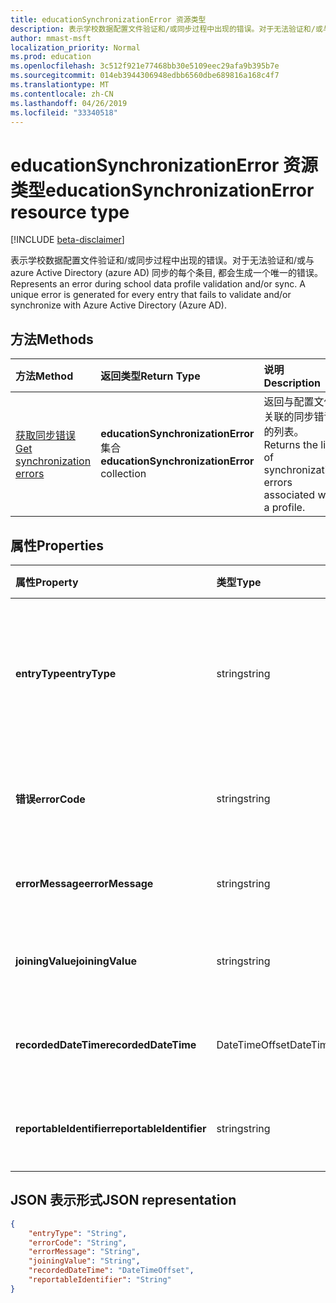 ```yaml
---
title: educationSynchronizationError 资源类型
description: 表示学校数据配置文件验证和/或同步过程中出现的错误。对于无法验证和/或与 azure Active Directory (azure AD) 同步的每个条目, 都会生成一个唯一的错误。
author: mmast-msft
localization_priority: Normal
ms.prod: education
ms.openlocfilehash: 3c512f921e77468bb30e5109eec29afa9b395b7e
ms.sourcegitcommit: 014eb3944306948edbb6560dbe689816a168c4f7
ms.translationtype: MT
ms.contentlocale: zh-CN
ms.lasthandoff: 04/26/2019
ms.locfileid: "33340518"
---
```

# <a name="educationsynchronizationerror-resource-type"></a><span data-ttu-id="2a33e-103">educationSynchronizationError 资源类型</span><span class="sxs-lookup"><span data-stu-id="2a33e-103">educationSynchronizationError resource type</span></span>

[!INCLUDE [beta-disclaimer](../../includes/beta-disclaimer.md)]

<span data-ttu-id="2a33e-104">表示学校数据配置文件验证和/或同步过程中出现的错误。对于无法验证和/或与 azure Active Directory (azure AD) 同步的每个条目, 都会生成一个唯一的错误。</span><span class="sxs-lookup"><span data-stu-id="2a33e-104">Represents an error during school data profile validation and/or sync. A unique error is generated for every entry that fails to validate and/or synchronize with Azure Active Directory (Azure AD).</span></span>

## <a name="methods"></a><span data-ttu-id="2a33e-105">方法</span><span class="sxs-lookup"><span data-stu-id="2a33e-105">Methods</span></span>

| <span data-ttu-id="2a33e-106">方法</span><span class="sxs-lookup"><span data-stu-id="2a33e-106">Method</span></span> | <span data-ttu-id="2a33e-107">返回类型</span><span class="sxs-lookup"><span data-stu-id="2a33e-107">Return Type</span></span> | <span data-ttu-id="2a33e-108">说明</span><span class="sxs-lookup"><span data-stu-id="2a33e-108">Description</span></span> |
|:-|:-|:-|
| [<span data-ttu-id="2a33e-109">获取同步错误</span><span class="sxs-lookup"><span data-stu-id="2a33e-109">Get synchronization errors</span></span>](../api/educationsynchronizationerrors-get.md) | <span data-ttu-id="2a33e-110">**educationSynchronizationError**集合</span><span class="sxs-lookup"><span data-stu-id="2a33e-110">**educationSynchronizationError** collection</span></span>| <span data-ttu-id="2a33e-111">返回与配置文件关联的同步错误的列表。</span><span class="sxs-lookup"><span data-stu-id="2a33e-111">Returns the list of synchronization errors associated with a profile.</span></span> |

## <a name="properties"></a><span data-ttu-id="2a33e-112">属性</span><span class="sxs-lookup"><span data-stu-id="2a33e-112">Properties</span></span>

| <span data-ttu-id="2a33e-113">属性</span><span class="sxs-lookup"><span data-stu-id="2a33e-113">Property</span></span> | <span data-ttu-id="2a33e-114">类型</span><span class="sxs-lookup"><span data-stu-id="2a33e-114">Type</span></span> | <span data-ttu-id="2a33e-115">说明</span><span class="sxs-lookup"><span data-stu-id="2a33e-115">Description</span></span> |
|:-|:-|:-|
| <span data-ttu-id="2a33e-116">**entryType**</span><span class="sxs-lookup"><span data-stu-id="2a33e-116">**entryType**</span></span> | <span data-ttu-id="2a33e-117">string</span><span class="sxs-lookup"><span data-stu-id="2a33e-117">string</span></span> |  <span data-ttu-id="2a33e-118">表示 sync 实体 (学校、节、学生、教师)。</span><span class="sxs-lookup"><span data-stu-id="2a33e-118">Represents the sync entity (school, section, student, teacher).</span></span>       |
| <span data-ttu-id="2a33e-119">**错误**</span><span class="sxs-lookup"><span data-stu-id="2a33e-119">**errorCode**</span></span> | <span data-ttu-id="2a33e-120">string</span><span class="sxs-lookup"><span data-stu-id="2a33e-120">string</span></span> |  <span data-ttu-id="2a33e-121">表示此错误的错误代码。</span><span class="sxs-lookup"><span data-stu-id="2a33e-121">Represents the error code for this error.</span></span>         |
| <span data-ttu-id="2a33e-122">**errorMessage**</span><span class="sxs-lookup"><span data-stu-id="2a33e-122">**errorMessage**</span></span> | <span data-ttu-id="2a33e-123">string</span><span class="sxs-lookup"><span data-stu-id="2a33e-123">string</span></span> |  <span data-ttu-id="2a33e-124">包含错误的说明。</span><span class="sxs-lookup"><span data-stu-id="2a33e-124">Contains a description of the error.</span></span>        |
| <span data-ttu-id="2a33e-125">**joiningValue**</span><span class="sxs-lookup"><span data-stu-id="2a33e-125">**joiningValue**</span></span> | <span data-ttu-id="2a33e-126">string</span><span class="sxs-lookup"><span data-stu-id="2a33e-126">string</span></span> |  <span data-ttu-id="2a33e-127">条目的唯一标识符。</span><span class="sxs-lookup"><span data-stu-id="2a33e-127">The unique identifier for the entry.</span></span>         |
| <span data-ttu-id="2a33e-128">**recordedDateTime**</span><span class="sxs-lookup"><span data-stu-id="2a33e-128">**recordedDateTime**</span></span> | <span data-ttu-id="2a33e-129">DateTimeOffset</span><span class="sxs-lookup"><span data-stu-id="2a33e-129">DateTimeOffset</span></span> | <span data-ttu-id="2a33e-130">出现此错误的时间。</span><span class="sxs-lookup"><span data-stu-id="2a33e-130">The time of occurrence of this error.</span></span>         |
| <span data-ttu-id="2a33e-131">**reportableIdentifier**</span><span class="sxs-lookup"><span data-stu-id="2a33e-131">**reportableIdentifier**</span></span> | <span data-ttu-id="2a33e-132">string</span><span class="sxs-lookup"><span data-stu-id="2a33e-132">string</span></span> | <span data-ttu-id="2a33e-133">此错误项的标识符。</span><span class="sxs-lookup"><span data-stu-id="2a33e-133">The identifier of this error entry.</span></span>       |

## <a name="json-representation"></a><span data-ttu-id="2a33e-134">JSON 表示形式</span><span class="sxs-lookup"><span data-stu-id="2a33e-134">JSON representation</span></span>
<!-- {
  "blockType": "resource",
  "optionalProperties": [

  ],
  "@odata.type": "microsoft.graph.educationSynchronizationError"
}-->

```json
{
    "entryType": "String",
    "errorCode": "String",
    "errorMessage": "String",
    "joiningValue": "String",
    "recordedDateTime": "DateTimeOffset",
    "reportableIdentifier": "String"
}
```
